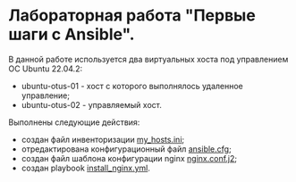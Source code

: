 # Лабораторная работа "Первые шаги с Ansible".

В данной работе используется два виртуальных хоста под управлением ОС Ubuntu 22.04.2:
- ubuntu-otus-01 - хост с которого выполнялось удаленное управление;
- ubuntu-otus-02 - управляемый хост.


Выполнены следующие действия:
- cоздан файл инвенторизации [my_hosts.ini](config/my_hosts.ini);
- отредактирована конфигурационный файл [ansible.cfg](config/ansible.cfg);
- создан файл шаблона конфигурации nginx [nginx.conf.j2](config/templates/nginx.conf.j2);
- создан playbook [install_nginx.yml](config/install_nginx.yml).
